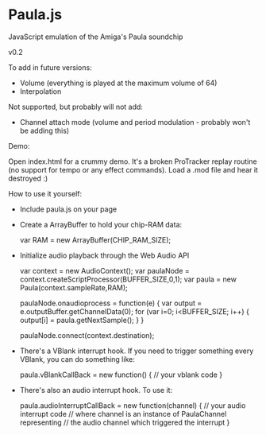 # Paula.js
JavaScript emulation of the Amiga's Paula soundchip

v0.2

To add in future versions:

* Volume (everything is played at the maximum volume of 64)
* Interpolation

Not supported, but probably will not add:

* Channel attach mode (volume and period modulation - probably won't be adding this)

Demo:

Open index.html for a crummy demo. It's a broken ProTracker replay routine (no support for tempo or any effect commands). Load a .mod file and hear it destroyed :)

How to use it yourself:

* Include paula.js on your page

  <script src="paula.js"></script>

* Create a ArrayBuffer to hold your chip-RAM data:
  
  var RAM = new ArrayBuffer(CHIP_RAM_SIZE);

* Initialize audio playback through the Web Audio API

  var context = new AudioContext();
  var paulaNode = context.createScriptProcessor(BUFFER_SIZE,0,1);
  var paula = new Paula(context.sampleRate,RAM);
  
  paulaNode.onaudioprocess = function(e) {
	  var output = e.outputBuffer.getChannelData(0);
		for (var i=0; i<BUFFER_SIZE; i++) {
			output[i] = paula.getNextSample();
		}
	}

	paulaNode.connect(context.destination);
	
* There's a VBlank interrupt hook. If you need to trigger something every VBlank, you can do something like:

  paula.vBlankCallBack = new function() {
    // your vblank code
  }
  
* There's also an audio interrupt hook. To use it:

  paula.audioInterruptCallBack = new function(channel) {
    // your audio interrupt code
    // where channel is an instance of PaulaChannel representing 
    // the audio channel which triggered the interrupt
  }